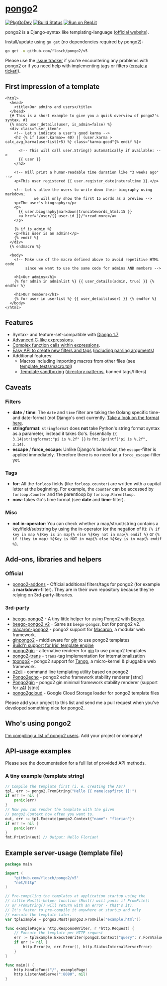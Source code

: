 # [pongo](https://en.wikipedia.org/wiki/Pongo_%28genus%29)2

[![PkgGoDev](https://pkg.go.dev/badge/github.com/flosch/pongo2)](https://pkg.go.dev/github.com/flosch/pongo2)
[![Build Status](https://travis-ci.org/flosch/pongo2.svg?branch=master)](https://travis-ci.org/flosch/pongo2)
[![Run on Repl.it](https://repl.it/badge/github/flosch/pongo2)](https://repl.it/github/flosch/pongo2)

pongo2 is a Django-syntax like templating-language ([official website](https://www.schlachter.tech/solutions/pongo2-template-engine/)).

Install/update using `go get` (no dependencies required by pongo2):

```sh
go get -u github.com/flosch/pongo2/v5
```

Please use the [issue tracker](https://github.com/flosch/pongo2/issues) if you're encountering any problems with pongo2 or if you need help with implementing tags or filters ([create a ticket!](https://github.com/flosch/pongo2/issues/new)).

## First impression of a template

```django
<html>
  <head>
    <title>Our admins and users</title>
  </head>
  {# This is a short example to give you a quick overview of pongo2's syntax. #}
  {% macro user_details(user, is_admin=false) %}
  <div class="user_item">
    <!-- Let's indicate a user's good karma -->
    <h2 {% if (user.karma>= 40) || (user.karma > calc_avg_karma(userlist)+5) %} class="karma-good"{% endif %}>

      <!-- This will call user.String() automatically if available: -->
      {{ user }}
    </h2>

    <!-- Will print a human-readable time duration like "3 weeks ago" -->
    <p>This user registered {{ user.register_date|naturaltime }}.</p>

    <!-- Let's allow the users to write down their biography using markdown;
             we will only show the first 15 words as a preview -->
    <p>The user's biography:</p>
    <p>
      {{ user.biography|markdown|truncatewords_html:15 }}
      <a href="/user/{{ user.id }}/">read more</a>
    </p>

    {% if is_admin %}
    <p>This user is an admin!</p>
    {% endif %}
  </div>
  {% endmacro %}

  <body>
    <!-- Make use of the macro defined above to avoid repetitive HTML code
         since we want to use the same code for admins AND members -->

    <h1>Our admins</h1>
    {% for admin in adminlist %} {{ user_details(admin, true) }} {% endfor %}

    <h1>Our members</h1>
    {% for user in userlist %} {{ user_details(user) }} {% endfor %}
  </body>
</html>
```

## Features

- Syntax- and feature-set-compatible with [Django 1.7](https://django.readthedocs.io/en/1.7.x/topics/templates.html)
- [Advanced C-like expressions](https://github.com/flosch/pongo2/blob/master/template_tests/expressions.tpl).
- [Complex function calls within expressions](https://github.com/flosch/pongo2/blob/master/template_tests/function_calls_wrapper.tpl).
- [Easy API to create new filters and tags](http://godoc.org/github.com/flosch/pongo2#RegisterFilter) ([including parsing arguments](http://godoc.org/github.com/flosch/pongo2#Parser))
- Additional features:
  - Macros including importing macros from other files (see [template_tests/macro.tpl](https://github.com/flosch/pongo2/blob/master/template_tests/macro.tpl))
  - [Template sandboxing](https://godoc.org/github.com/flosch/pongo2#TemplateSet) ([directory patterns](http://golang.org/pkg/path/filepath/#Match), banned tags/filters)

## Caveats

### Filters

- **date** / **time**: The `date` and `time` filter are taking the Golang specific time- and date-format (not Django's one) currently. [Take a look on the format here](http://golang.org/pkg/time/#Time.Format).
- **stringformat**: `stringformat` does **not** take Python's string format syntax as a parameter, instead it takes Go's. Essentially `{{ 3.14|stringformat:"pi is %.2f" }}` is `fmt.Sprintf("pi is %.2f", 3.14)`.
- **escape** / **force_escape**: Unlike Django's behaviour, the `escape`-filter is applied immediately. Therefore there is no need for a `force_escape`-filter yet.

### Tags

- **for**: All the `forloop` fields (like `forloop.counter`) are written with a capital letter at the beginning. For example, the `counter` can be accessed by `forloop.Counter` and the parentloop by `forloop.Parentloop`.
- **now**: takes Go's time format (see **date** and **time**-filter).

### Misc

- **not in-operator**: You can check whether a map/struct/string contains a key/field/substring by using the in-operator (or the negation of it):
  `{% if key in map %}Key is in map{% else %}Key not in map{% endif %}` or `{% if !(key in map) %}Key is NOT in map{% else %}Key is in map{% endif %}`.

## Add-ons, libraries and helpers

### Official

- [pongo2-addons](https://github.com/flosch/pongo2-addons) - Official additional filters/tags for pongo2 (for example a **markdown**-filter). They are in their own repository because they're relying on 3rd-party-libraries.

### 3rd-party

- [beego-pongo2](https://github.com/oal/beego-pongo2) - A tiny little helper for using Pongo2 with [Beego](https://github.com/astaxie/beego).
- [beego-pongo2.v2](https://github.com/ipfans/beego-pongo2.v2) - Same as `beego-pongo2`, but for pongo2 v2.
- [macaron-pongo2](https://github.com/macaron-contrib/pongo2) - pongo2 support for [Macaron](https://github.com/Unknwon/macaron), a modular web framework.
- [ginpongo2](https://github.com/ngerakines/ginpongo2) - middleware for [gin](github.com/gin-gonic/gin) to use pongo2 templates
- [Build'n support for Iris' template engine](https://github.com/kataras/iris)
- [pongo2gin](https://gitlab.com/go-box/pongo2gin) - alternative renderer for [gin](github.com/gin-gonic/gin) to use pongo2 templates
- [pongo2-trans](https://github.com/digitalcrab/pongo2trans) - `trans`-tag implementation for internationalization
- [tpongo2](https://github.com/tango-contrib/tpongo2) - pongo2 support for [Tango](https://github.com/lunny/tango), a micro-kernel & pluggable web framework.
- [p2cli](https://github.com/wrouesnel/p2cli) - command line templating utility based on pongo2
- [Pongo2echo](https://github.com/stnc/pongo2echo) - pongo2 echo framework stability renderer [stnc]
- [Pongo2gin](https://github.com/stnc/pongo2gin) - pongo2 gin minimal framework stability renderer (support for [v4](https://github.com/stnc/pongo4gin)) [stnc]
- [pongo2gcloud](https://github.com/dieselburner/pongo2gcloud) - Google Cloud Storage loader for pongo2 template files

Please add your project to this list and send me a pull request when you've developed something nice for pongo2.

## Who's using pongo2

[I'm compiling a list of pongo2 users](https://github.com/flosch/pongo2/issues/241). Add your project or company!

## API-usage examples

Please see the documentation for a full list of provided API methods.

### A tiny example (template string)

```go
// Compile the template first (i. e. creating the AST)
tpl, err := pongo2.FromString("Hello {{ name|capfirst }}!")
if err != nil {
    panic(err)
}
// Now you can render the template with the given
// pongo2.Context how often you want to.
out, err := tpl.Execute(pongo2.Context{"name": "florian"})
if err != nil {
    panic(err)
}
fmt.Println(out) // Output: Hello Florian!
```

## Example server-usage (template file)

```go
package main

import (
    "github.com/flosch/pongo2/v5"
    "net/http"
)

// Pre-compiling the templates at application startup using the
// little Must()-helper function (Must() will panic if FromFile()
// or FromString() will return with an error - that's it).
// It's faster to pre-compile it anywhere at startup and only
// execute the template later.
var tplExample = pongo2.Must(pongo2.FromFile("example.html"))

func examplePage(w http.ResponseWriter, r *http.Request) {
    // Execute the template per HTTP request
    err := tplExample.ExecuteWriter(pongo2.Context{"query": r.FormValue("query")}, w)
    if err != nil {
        http.Error(w, err.Error(), http.StatusInternalServerError)
    }
}

func main() {
    http.HandleFunc("/", examplePage)
    http.ListenAndServe(":8080", nil)
}
```
